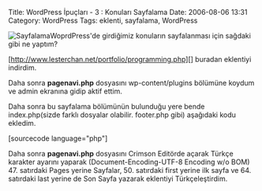 Title: WordPress İpuçları - 3 : Konuları Sayfalama
Date: 2006-08-06 13:31
Category: WordPress
Tags: eklenti, sayfalama, WordPress

![Sayfalama][]WoprdPress'de girdiğimiz konuların sayfalanması için
sağdaki gibi ne yaptım?

[http://www.lesterchan.net/portfolio/programming.php][] buradan
eklentiyi indirdim.

Daha sonra **pagenavi.php** dosyasını wp-content/plugins bölümüne koydum
ve admin ekranına gidip aktif ettim.

Daha sonra bu sayfalama bölümünün bulunduğu yere bende index.php(sizde
farklı dosyalar olabilir. footer.php gibi) aşağıdaki kodu ekledim.

[sourcecode language="php"]<?php if(function_exists('wp_pagenavi')) {
wp_pagenavi(); } ?> 

Daha sonra **pagenavi.php** dosyasını Crimson Editörde açarak Türkçe
karakter ayarını yaparak (Document-Encoding-UTF-8 Encoding w/o BOM) 47.
satırdaki Pages yerine Sayfalar, 50. satırdaki first yerine ilk sayfa ve
64. satırdaki last yerine de Son Sayfa yazarak eklentiyi
Türkçeleştirdim.

</p>

  [Sayfalama]: http://www.fatihhayrioglu.com/images/sayfalama.gif
  [http://www.lesterchan.net/portfolio/programming.php]: http://www.lesterchan.net/portfolio/programming.php
